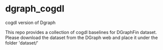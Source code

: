 # dgraph_cogdl
cogdl version of Dgraph

This repo provides a collection of cogdl baselines for DGraphFin dataset. Please download the dataset from the DGraph web and place it under the folder 'dataset/'
